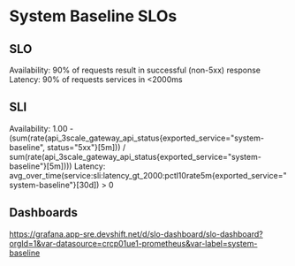 # System Baseline SLOs

## SLO
Availability:  90% of requests result in successful (non-5xx) response 
Latency:  90% of requests services in <2000ms 

## SLI
Availability:  1.00 - (sum(rate(api_3scale_gateway_api_status{exported_service="system-baseline", status="5xx"}[5m])) / sum(rate(api_3scale_gateway_api_status{exported_service="system-baseline"}[5m])))
Latency:  avg_over_time(service:sli:latency_gt_2000:pctl10rate5m{exported_service="system-baseline"}[30d]) > 0

## Dashboards
https://grafana.app-sre.devshift.net/d/slo-dashboard/slo-dashboard?orgId=1&var-datasource=crcp01ue1-prometheus&var-label=system-baseline
